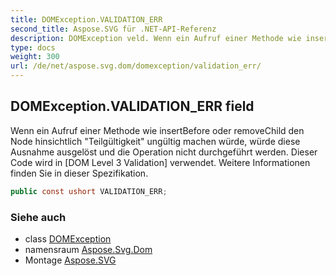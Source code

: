 ```yaml
---
title: DOMException.VALIDATION_ERR
second_title: Aspose.SVG für .NET-API-Referenz
description: DOMException veld. Wenn ein Aufruf einer Methode wie insertBefore oder removeChild den Node hinsichtlich Teilgültigkeit ungültig machen würde würde diese Ausnahme ausgelöst und die Operation nicht durchgeführt werden. Dieser Code wird in DOM Level 3 Validation verwendet. Weitere Informationen finden Sie in dieser Spezifikation.
type: docs
weight: 300
url: /de/net/aspose.svg.dom/domexception/validation_err/
---
```

## DOMException.VALIDATION_ERR field

Wenn ein Aufruf einer Methode wie insertBefore oder removeChild den Node hinsichtlich "Teilgültigkeit" ungültig machen würde, würde diese Ausnahme ausgelöst und die Operation nicht durchgeführt werden. Dieser Code wird in [DOM Level 3 Validation] verwendet. Weitere Informationen finden Sie in dieser Spezifikation.

```csharp
public const ushort VALIDATION_ERR;
```

### Siehe auch

* class [DOMException](../)
* namensraum [Aspose.Svg.Dom](../../domexception/)
* Montage [Aspose.SVG](../../../)


